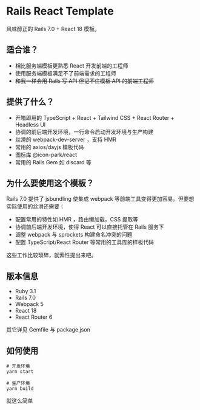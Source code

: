 # Rails React Template

风味醇正的 Rails 7.0 + React 18 模板。

## 适合谁？

- 相比服务端模板更熟悉 React 开发前端的工程师
- 使用服务端模板满足不了前端需求的工程师
- ~~和我一样会用 Rails 写 API 但记不住模板 API 的前端工程师~~

## 提供了什么？
- 开箱即用的 TypeScript + React + Tailwind CSS + React Router + Headless UI
- 协调的前后端开发环境，一行命令启动开发环境与生产构建
- 丝滑的 webpack-dev-server ，支持 HMR
- 常用的 axios/dayjs 模板代码
- 图标库 @icon-park/react
- 常用的 Rails Gem 如 discard 等

## 为什么要使用这个模板？

Rails 7.0 提供了 jsbundling 使集成 webpack 等前端工具变得更加容易。但要想实际使用的丝滑还需要：
- 配置常用的特性如 HMR ，路由懒加载，CSS 提取等
- 协调前后端开发环境，使得 React 可以直接托管在 Rails 服务下
- 调整 webpack 与 sprockets 构建命名冲突的问题
- 配置 TypeScript/React Router 等常用的工具库的样板代码

这些工作比较琐碎，就索性提出来吧。

## 版本信息
- Ruby 3.1
- Rails 7.0
- Webpack 5
- React 18
- React Router 6

其它详见 Gemfile 与 package.json

## 如何使用
```shell
# 开发环境
yarn start

# 生产环境
yarn build
```

就这么简单